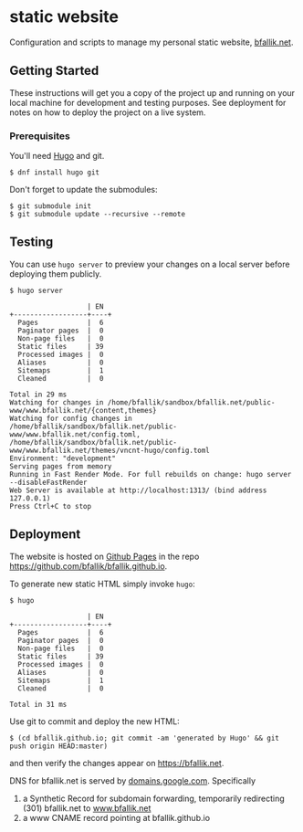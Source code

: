 # static website

Configuration and scripts to manage my personal static website, 
[bfallik.net](https://bfallik.net).

## Getting Started

These instructions will get you a copy of the project up and running on 
your local machine for development and testing purposes. See deployment 
for notes on how to deploy the project on a live system.

### Prerequisites

You'll need [Hugo](https://gohugo.io) and git.

```
$ dnf install hugo git
```

Don't forget to update the submodules:

```
$ git submodule init
$ git submodule update --recursive --remote
```

## Testing

You can use `hugo server` to preview your changes on a local server 
before deploying them publicly.

```
$ hugo server

                   | EN
+------------------+----+
  Pages            |  6
  Paginator pages  |  0
  Non-page files   |  0
  Static files     | 39
  Processed images |  0
  Aliases          |  0
  Sitemaps         |  1
  Cleaned          |  0

Total in 29 ms
Watching for changes in /home/bfallik/sandbox/bfallik.net/public-www/www.bfallik.net/{content,themes}
Watching for config changes in /home/bfallik/sandbox/bfallik.net/public-www/www.bfallik.net/config.toml, /home/bfallik/sandbox/bfallik.net/public-www/www.bfallik.net/themes/vncnt-hugo/config.toml
Environment: "development"
Serving pages from memory
Running in Fast Render Mode. For full rebuilds on change: hugo server --disableFastRender
Web Server is available at http://localhost:1313/ (bind address 127.0.0.1)
Press Ctrl+C to stop
```

## Deployment

The website is hosted on [Github Pages](https://pages.github.com/) in the repo https://github.com/bfallik/bfallik.github.io.

To generate new static HTML simply invoke `hugo`:

```
$ hugo

                   | EN
+------------------+----+
  Pages            |  6
  Paginator pages  |  0
  Non-page files   |  0
  Static files     | 39
  Processed images |  0
  Aliases          |  0
  Sitemaps         |  1
  Cleaned          |  0

Total in 31 ms
```

Use git to commit and deploy the new HTML:

```
$ (cd bfallik.github.io; git commit -am 'generated by Hugo' && git push origin HEAD:master)

```

and then verify the changes appear on https://bfallik.net.

DNS for bfallik.net is served by [domains.google.com](https://domains.google.com). Specifically
1. a Synthetic Record for subdomain forwarding, temporarily redirecting (301) bfallik.net to www.bfallik.net
2. a www CNAME record pointing at bfallik.github.io
